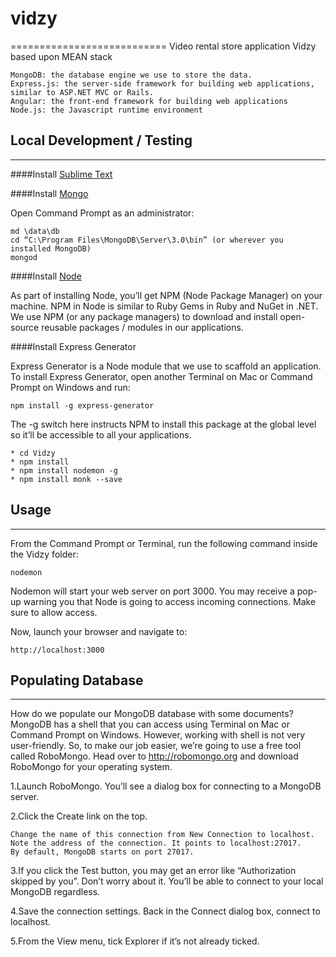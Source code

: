 # vidzy
===========================
Video rental store application Vidzy based upon MEAN stack

    MongoDB: the database engine we use to store the data.
    Express.js: the server-side framework for building web applications, similar to ASP.NET MVC or Rails.
    Angular: the front-end framework for building web applications  
    Node.js: the Javascript runtime environment




## Local Development / Testing
---------------------------------------
####Install [Sublime Text](http://sublimetext.com)

####Install [Mongo](http://mongodb.org)

Open Command Prompt as an administrator:

	md \data\db
	cd “C:\Program Files\MongoDB\Server\3.0\bin” (or wherever you installed MongoDB)
	mongod

####Install [Node](https://nodejs.org)

As part of installing Node, you’ll get NPM (Node Package Manager) on your machine. NPM in Node is similar to Ruby Gems in Ruby and NuGet in .NET. We use NPM (or any package managers) to download and install open-source reusable packages / modules in our applications.

####Install Express Generator

Express Generator is a Node module that we use to scaffold an application. To install Express Generator, open another Terminal on Mac or Command Prompt on Windows and run:

    npm install -g express-generator
    
The -g switch here instructs NPM to install this package at the global level so it’ll be accessible to all your applications.

    * cd Vidzy
    * npm install 
    * npm install nodemon -g
    * npm install monk --save 
    
    
## Usage
---------------------------------------
From the Command Prompt or Terminal, run the following command inside the Vidzy folder:

    nodemon 

Nodemon will start your web server on port 3000. You may receive a pop-up warning you that Node is going to access incoming connections. Make sure to allow access.

Now, launch your browser and navigate to:

    http://localhost:3000

## Populating Database
---------------------------------------
How do we populate our MongoDB database with some documents? MongoDB has a shell that you can access using Terminal on Mac or Command Prompt on Windows. However, working with shell is not very user-friendly. So, to make our job easier, we’re going to use a free tool called RoboMongo. Head over to http://robomongo.org and download RoboMongo for your operating system.

1.Launch RoboMongo. You’ll see a dialog box for connecting to a MongoDB server.

2.Click the Create link on the top.

    Change the name of this connection from New Connection to localhost. 
    Note the address of the connection. It points to localhost:27017. 
    By default, MongoDB starts on port 27017.

3.If you click the Test button, you may get an error like “Authorization skipped by you”. Don’t worry about it. You’ll be able to connect to your local MongoDB regardless.  

4.Save the connection settings. Back in the Connect dialog box, connect to localhost.

5.From the View menu, tick Explorer if it’s not already ticked.

